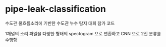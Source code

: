# pipe-leak-classification
수도관 물흐름소리에 기반한 수도관 누수 탐지 대회 참가 코드

1채널의 소리 파일을 다양한 형태의 spectogram 으로 변환하고 CNN 으로 2진 분류를 수행함

